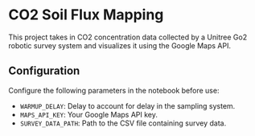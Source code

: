 
# CO2 Soil Flux Mapping

This project takes in CO2 concentration data collected by a Unitree Go2 robotic survey system and visualizes it using the Google Maps API. 
## Configuration

Configure the following parameters in the notebook before use:

- `WARMUP_DELAY`: Delay to account for delay in the sampling system.
- `MAPS_API_KEY`: Your Google Maps API key.
- `SURVEY_DATA_PATH`: Path to the CSV file containing survey data.
